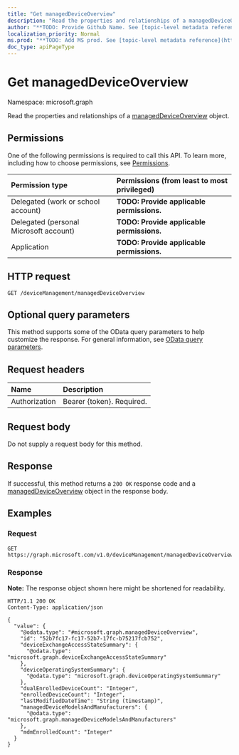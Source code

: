 ```yaml
---
title: "Get managedDeviceOverview"
description: "Read the properties and relationships of a managedDeviceOverview object."
author: "**TODO: Provide Github Name. See [topic-level metadata reference](https://msgo.azurewebsites.net/add/document/guidelines/metadata.html#topic-level-metadata)**"
localization_priority: Normal
ms.prod: "**TODO: Add MS prod. See [topic-level metadata reference](https://msgo.azurewebsites.net/add/document/guidelines/metadata.html#topic-level-metadata)**"
doc_type: apiPageType
---
```


# Get managedDeviceOverview
Namespace: microsoft.graph



Read the properties and relationships of a [managedDeviceOverview](../resources/manageddeviceoverview.md) object.

## Permissions
One of the following permissions is required to call this API. To learn more, including how to choose permissions, see [Permissions](/graph/permissions-reference).

|Permission type|Permissions (from least to most privileged)|
|:---|:---|
|Delegated (work or school account)|**TODO: Provide applicable permissions.**|
|Delegated (personal Microsoft account)|**TODO: Provide applicable permissions.**|
|Application|**TODO: Provide applicable permissions.**|

## HTTP request

<!-- {
  "blockType": "ignored"
}
-->
``` http
GET /deviceManagement/managedDeviceOverview
```

## Optional query parameters
This method supports some of the OData query parameters to help customize the response. For general information, see [OData query parameters](/graph/query-parameters).

## Request headers
|Name|Description|
|:---|:---|
|Authorization|Bearer {token}. Required.|

## Request body
Do not supply a request body for this method.

## Response

If successful, this method returns a `200 OK` response code and a [managedDeviceOverview](../resources/manageddeviceoverview.md) object in the response body.

## Examples

### Request
<!-- {
  "blockType": "request",
  "name": "get_manageddeviceoverview"
}
-->
``` http
GET https://graph.microsoft.com/v1.0/deviceManagement/managedDeviceOverview
```


### Response
**Note:** The response object shown here might be shortened for readability.
<!-- {
  "blockType": "response",
  "truncated": true,
  "@odata.type": "microsoft.graph.managedDeviceOverview"
}
-->
``` http
HTTP/1.1 200 OK
Content-Type: application/json

{
  "value": {
    "@odata.type": "#microsoft.graph.managedDeviceOverview",
    "id": "52b7fc17-fc17-52b7-17fc-b75217fcb752",
    "deviceExchangeAccessStateSummary": {
      "@odata.type": "microsoft.graph.deviceExchangeAccessStateSummary"
    },
    "deviceOperatingSystemSummary": {
      "@odata.type": "microsoft.graph.deviceOperatingSystemSummary"
    },
    "dualEnrolledDeviceCount": "Integer",
    "enrolledDeviceCount": "Integer",
    "lastModifiedDateTime": "String (timestamp)",
    "managedDeviceModelsAndManufacturers": {
      "@odata.type": "microsoft.graph.managedDeviceModelsAndManufacturers"
    },
    "mdmEnrolledCount": "Integer"
  }
}
```


